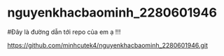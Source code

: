 # nguyenkhacbaominh_2280601946

#Đây là đường dẫn tới repo của em ạ !!!

https://github.com/minhcutek4/nguyenkhacbaominh_2280601946.git 
